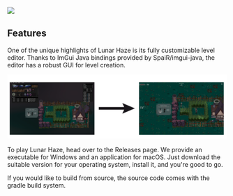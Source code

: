<img src="Poster.jpg"
     width="900"
     height=auto />

## Features
One of the unique highlights of Lunar Haze is its fully customizable level editor.
Thanks to ImGui Java bindings provided by SpaiR/imgui-java, the editor has a robust GUI for level creation.

<img src="editor-to-game.png"
     width="1500"
     height=auto />

To play Lunar Haze, head over to the Releases page. We provide an executable for Windows and an application for macOS. Just download the suitable version for your operating system, install it, and you're good to go.

If you would like to build from source, the source code comes with the gradle build system.

